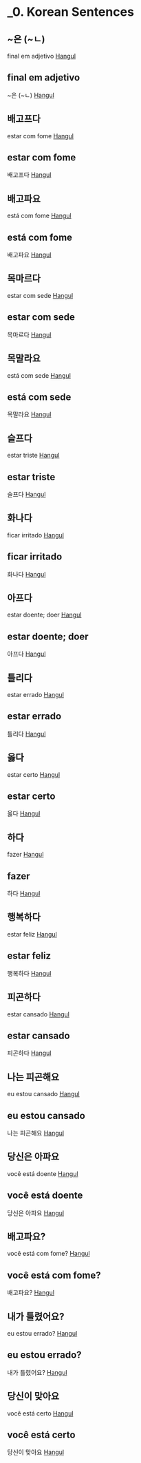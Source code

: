 # _0. Korean Sentences

## ~은 (~ㄴ)
final em adjetivo
[Hangul]()

## final em adjetivo
~은 (~ㄴ)
[Hangul]()

## 배고프다
estar com fome
[Hangul]()

## estar com fome
배고프다
[Hangul]()

## 배고파요
está com fome
[Hangul]()

## está com fome
배고파요
[Hangul]()

## 목마르다
estar com sede
[Hangul]()

## estar com sede
목마르다
[Hangul]()

## 목말라요
está com sede
[Hangul]()

## está com sede
목말라요
[Hangul]()

## 슬프다
estar triste
[Hangul]()

## estar triste
슬프다
[Hangul]()

## 화나다
ficar irritado
[Hangul]()

## ficar irritado
화나다
[Hangul]()

## 아프다
estar doente; doer
[Hangul]()

## estar doente; doer
아프다
[Hangul]()

## 틀리다
estar errado
[Hangul]()

## estar errado
틀리다
[Hangul]()

## 옳다
estar certo
[Hangul]()

## estar certo
옳다
[Hangul]()

## 하다
fazer
[Hangul]()

## fazer
하다
[Hangul]()

## 행복하다
estar feliz
[Hangul]()

## estar feliz
행복하다
[Hangul]()

## 피곤하다
estar cansado
[Hangul]()

## estar cansado
피곤하다
[Hangul]()

## 나는 피곤해요
eu estou cansado
[Hangul]()

## eu estou cansado
나는 피곤해요
[Hangul]()

## 당신은 아파요
você está doente
[Hangul]()

## você está doente
당신은 아파요
[Hangul]()

## 배고파요?
você está com fome?
[Hangul]()

## você está com fome?
배고파요?
[Hangul]()

## 내가 틀렸어요?
eu estou errado?
[Hangul]()

## eu estou errado?
내가 틀렸어요?
[Hangul]()

## 당신이 맞아요
você está certo
[Hangul]()

## você está certo
당신이 맞아요
[Hangul]()

